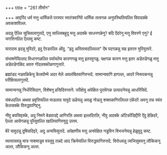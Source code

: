 +++
title = "261 तीर्मान"

+++
आद्दरिंद धर्म मत्तु धार्मिकतॆ परस्पर स्वतंत्रवागिवॆ धार्मिक तत्वगळ अनुपस्थितियल्लि विवादक्कॆ अवकाशविल्ल.

अदन्नु ऎल्लि सूचिसलागुत्तदॆ, एनु साधिसबहुदु मत्तु अदक्कॆ साधनगळेनु? बदि ऎंदरेनु मत्तु विवरणॆ एनु? ई जगत्तिनल्लि ऎल्लवू कष्ट.

यारादरू इदन्नु मुरिदरॆ, इदु ऎरडरल्लि ऒंदु. "इदु अस्तित्वदल्लिल्ल" ऎंब पदगळन्नु सह इतररु मुरियुत्तारॆ.

संभाषणॆयिल्लद विधानगळल्लि पर्यायतॆय कारणगळु मत्तु इतरवुगळु. पक्षगळ कारण मत्तु इतर अडॆतडॆगळु मत्तु अडॆतडॆगळिंद अवरु गॊंदलक्कॊळगागुत्तारॆ.

ब्रह्मांडद नडवळिकॆयु कॆलवॊम्मॆ अदर मेलॆ अवलंबितवागिरुत्तदॆ. सामान्यवागि हागल्ल, आदरॆ निरूपकनन्नु परीक्षिसलागुत्तदॆ.

सामान्यनन्नु निर्धरिसिदाग, विशेषनु हसिदिरुत्तानॆ. परीक्षॆयु अपेक्षित पुरावॆगळ उत्पादनॆयन्नु आधरिसिदॆ.

संबंधदल्लि अथवा प्रवृत्तियल्लि माडलाद यावुदे ऊहॆयन्नु अवळु नोडलु शक्तळागिरलिल्ल एकॆंदरॆ अवनु तन्न स्वंत कॆलसक्कॆ विरुद्धवागिद्दनु.

नीवु बयसिद्दक्कॆ, अदु निमगॆ बेडवादद्दे आगिरलि अथवा इल्लदिरलि, नीवु अदक्कॆ अंटिकॊंडिद्दीरि ऎंदु हेळिदरॆ, ऎल्ला आसॆगळन्नु पूरैसुवल्लि खालियागिरुवुदु उत्तम.

बेरॆ यावुदन्नू दूषिसदिद्दरॆ, अदु अन्वयिसुत्तदॆ. अपेक्षणीय मत्तु अनपेक्षित नडुविन विभजनॆयन्नु हेळुवुदु कष्ट.

व्यत्यासवन्नु मात्र नाशमाडुव वस्तुवु तन्नदे आद क्रियॆयल्लि विरुद्धवागिरुत्तदॆ. विरोधवन्नु त्यजिसुववनु लौकिकनू अल्ल, लौकिकनू अल्ल.

